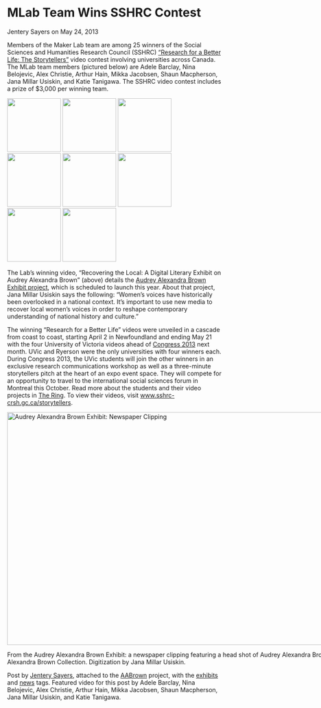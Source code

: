 # MLab Team Wins SSHRC Contest

Jentery Sayers on May 24, 2013 

   <p>Members of the Maker Lab team are among 25 winners of the Social Sciences and Humanities Research Council (SSHRC) <a title="learn more" href="http://www.sshrc-crsh.gc.ca/society-societe/top-25-finalistes-eng.aspx" target="_blank">&#8220;Research for a Better Life: The Storytellers&#8221;</a> video contest involving universities across Canada. The MLab team members (pictured below) are Adele Barclay, Nina Belojevic, Alex Christie, Arthur Hain, Mikka Jacobsen, Shaun Macpherson, Jana Millar Usiskin, and Katie Tanigawa. The SSHRC video contest includes a prize of $3,000 per winning team.</p>
<p><a title="Adele Barclay" href="http://maker.uvic.ca/author/adele"><img src="http://www.gravatar.com/avatar/9d3ad6bb125fab354a60eaedacc54db7.jpg?s=125&r=X" width="125" height="125" /></a> <a title="Nina Belojevic" href="http://maker.uvic.ca/author/nbelojevic"><img src="http://www.gravatar.com/avatar/1bba281081270175daf7ae58e704b81a.jpg?s=125&r=X" width="125" height="125" /></a> <a title="Alex Christie" href="http://maker.uvic.ca/author/alex"><img src="http://www.gravatar.com/avatar/14342e920b6d47f03183bfb808703022.jpg?s=125&r=X" width="125" height="125" /></a> <a title="Arthur Hain" href="http://maker.uvic.ca/author/arthur"><img src="http://www.gravatar.com/avatar/4c9da74e3a81de964335961b3fd34f84.jpg?s=125&r=X" width="125" height="125" /></a> <a title="Mikka Jacobsen" href="http://maker.uvic.ca/author/mikka"><img src="http://www.gravatar.com/avatar/7f81a8768f1ea0771b3420a42f7b6c18.jpg?s=125&r=X" width="125" height="125" /></a> <a title="Shaun Macpherson" href="http://maker.uvic.ca/author/shaun"><img src="http://www.gravatar.com/avatar/7aac988ba2b2d021dee72f2894e22ef6.jpg?s=125&r=X" width="125" height="125" /></a> <a title="Jana Millar Usiskin" href="http://maker.uvic.ca/author/jana"><img src="http://www.gravatar.com/avatar/533d7992b64ae4ce54c58d8a8250f6a7.jpg?s=125&r=X" width="125" height="125" /></a> <a title="Katie Tanigawa" href="http://maker.uvic.ca/author/katie"><img src="http://www.gravatar.com/avatar/d5a66667bad1edca1050a74aa565ac07.jpg?s=125&r=X" width="125" height="125" /></a></p>
<p>The Lab&#8217;s winning video, &#8220;Recovering the Local: A Digital Literary Exhibit on Audrey Alexandra Brown&#8221; (above) details the <a title="learn more" href="http://maker.uvic.ca/brown/">Audrey Alexandra Brown Exhibit project</a>, which is scheduled to launch this year. About that project, Jana Millar Usiskin says the following: &#8220;Women&#8217;s voices have historically been overlooked in a national context. It&#8217;s important to use new media to recover local women&#8217;s voices in order to reshape contemporary understanding of national history and culture.&#8221;</p>
<p>The winning &#8220;Research for a Better Life&#8221; videos were unveiled in a cascade from coast to coast, starting April 2 in Newfoundland and ending May 21 with the four University of Victoria videos ahead of <a title="learn more" href="http://uviccongress2013.ca/" target="_blank">Congress 2013</a> next month. UVic and Ryerson were the only universities with four winners each. During Congress 2013, the UVic students will join the other winners in an exclusive research communications workshop as well as a three-minute storytellers pitch at the heart of an expo event space. They will compete for an opportunity to travel to the international social sciences forum in Montreal this October. Read more about the students and their video projects in <a title="learn more" href="http://ring.uvic.ca/news/sshrc-storytellers-videos-uvic-students-tell-story" target="_blank">The Ring</a>. To view their videos, visit <a title="learn more" href="http://www.sshrc-crsh.gc.ca/storytellers" target="_blank">www.sshrc-crsh.gc.ca/storytellers</a>.</p>
<div id="attachment_2061" class="wp-caption alignnone" style="width: 1160px"><a href="http://maker.uvic.ca/wp-content/uploads/2012/09/shoes.png?b4e08e"><img class="size-full wp-image-2061" alt="Audrey Alexandra Brown Exhibit: Newspaper Clipping" src="http://maker.uvic.ca/wp-content/uploads/2012/09/shoes.png?b4e08e" width="1150" height="543" /></a><p class="wp-caption-text">From the Audrey Alexandra Brown Exhibit: a newspaper clipping featuring a head shot of Audrey Alexandra Brown with other Canadian authors. Image care of the Audrey Alexandra Brown Collection. Digitization by Jana Millar Usiskin.</p></div>
<p>Post by <a title="learn more" href="http://maker.uvic.ca/author/admin">Jentery Sayers</a>, attached to the <a title="learn more" href="http://maker.uvic.ca/category/brown/">AABrown</a> project, with the <a title="learn more" href="http://maker.uvic.ca/tag/exhibits/">exhibits</a> and <a title="learn more" href="http://maker.uvic.ca/tag/news">news</a> tags. Featured video for this post by Adele Barclay, Nina Belojevic, Alex Christie, Arthur Hain, Mikka Jacobsen,  Shaun Macpherson, Jana Millar Usiskin, and Katie Tanigawa.</p>
